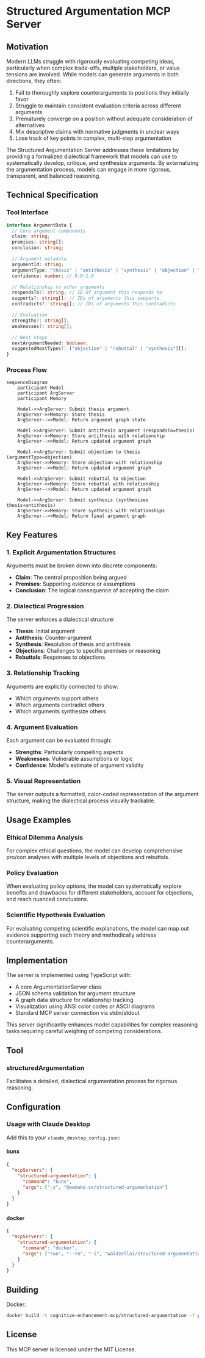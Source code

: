 # Structured Argumentation MCP Server

## Motivation

Modern LLMs struggle with rigorously evaluating competing ideas, particularly when complex trade-offs, multiple
stakeholders, or value tensions are involved. While models can generate arguments in both directions, they often:

1. Fail to thoroughly explore counterarguments to positions they initially favor
2. Struggle to maintain consistent evaluation criteria across different arguments
3. Prematurely converge on a position without adequate consideration of alternatives
4. Mix descriptive claims with normative judgments in unclear ways
5. Lose track of key points in complex, multi-step argumentation

The Structured Argumentation Server addresses these limitations by providing a formalized dialectical framework that
models can use to systematically develop, critique, and synthesize arguments. By externalizing the argumentation
process, models can engage in more rigorous, transparent, and balanced reasoning.

## Technical Specification

### Tool Interface

```typescript
interface ArgumentData {
  // Core argument components
  claim: string;
  premises: string[];
  conclusion: string;

  // Argument metadata
  argumentId: string;
  argumentType: "thesis" | "antithesis" | "synthesis" | "objection" | "rebuttal";
  confidence: number; // 0.0-1.0

  // Relationship to other arguments
  respondsTo?: string; // ID of argument this responds to
  supports?: string[]; // IDs of arguments this supports
  contradicts?: string[]; // IDs of arguments this contradicts

  // Evaluation
  strengths?: string[];
  weaknesses?: string[];

  // Next steps
  nextArgumentNeeded: boolean;
  suggestedNextTypes?: ("objection" | "rebuttal" | "synthesis")[];
}
```

### Process Flow

```mermaid
sequenceDiagram
    participant Model
    participant ArgServer
    participant Memory

    Model->>ArgServer: Submit thesis argument
    ArgServer->>Memory: Store thesis
    ArgServer-->>Model: Return argument graph state

    Model->>ArgServer: Submit antithesis argument (respondsTo=thesis)
    ArgServer->>Memory: Store antithesis with relationship
    ArgServer-->>Model: Return updated argument graph

    Model->>ArgServer: Submit objection to thesis (argumentType=objection)
    ArgServer->>Memory: Store objection with relationship
    ArgServer-->>Model: Return updated argument graph

    Model->>ArgServer: Submit rebuttal to objection
    ArgServer->>Memory: Store rebuttal with relationship
    ArgServer-->>Model: Return updated argument graph

    Model->>ArgServer: Submit synthesis (synthesizes thesis+antithesis)
    ArgServer->>Memory: Store synthesis with relationships
    ArgServer-->>Model: Return final argument graph
```

## Key Features

### 1. Explicit Argumentation Structures

Arguments must be broken down into discrete components:

- **Claim**: The central proposition being argued
- **Premises**: Supporting evidence or assumptions
- **Conclusion**: The logical consequence of accepting the claim

### 2. Dialectical Progression

The server enforces a dialectical structure:

- **Thesis**: Initial argument
- **Antithesis**: Counter-argument
- **Synthesis**: Resolution of thesis and antithesis
- **Objections**: Challenges to specific premises or reasoning
- **Rebuttals**: Responses to objections

### 3. Relationship Tracking

Arguments are explicitly connected to show:

- Which arguments support others
- Which arguments contradict others
- Which arguments synthesize others

### 4. Argument Evaluation

Each argument can be evaluated through:

- **Strengths**: Particularly compelling aspects
- **Weaknesses**: Vulnerable assumptions or logic
- **Confidence**: Model's estimate of argument validity

### 5. Visual Representation

The server outputs a formatted, color-coded representation of the argument structure, making the dialectical process
visually trackable.

## Usage Examples

### Ethical Dilemma Analysis

For complex ethical questions, the model can develop comprehensive pro/con analyses with multiple levels of objections
and rebuttals.

### Policy Evaluation

When evaluating policy options, the model can systematically explore benefits and drawbacks for different stakeholders,
account for objections, and reach nuanced conclusions.

### Scientific Hypothesis Evaluation

For evaluating competing scientific explanations, the model can map out evidence supporting each theory and methodically
address counterarguments.

## Implementation

The server is implemented using TypeScript with:

- A core ArgumentationServer class
- JSON schema validation for argument structure
- A graph data structure for relationship tracking
- Visualization using ANSI color codes or ASCII diagrams
- Standard MCP server connection via stdin/stdout

This server significantly enhances model capabilities for complex reasoning tasks requiring careful weighing of
competing considerations.

## Tool

### structuredArgumentation

Facilitates a detailed, dialectical argumentation process for rigorous reasoning.

## Configuration

### Usage with Claude Desktop

Add this to your `claude_desktop_config.json`:

#### bunx

```json
{
  "mcpServers": {
    "structured-argumentation": {
      "command": "bunx",
      "args": ["-y", "@wemake.cx/structured-argumentation"]
    }
  }
}
```

#### docker

```json
{
  "mcpServers": {
    "structured-argumentation": {
      "command": "docker",
      "args": ["run", "--rm", "-i", "waldzellai/structured-argumentation"]
    }
  }
}
```

## Building

Docker:

```sh
docker build -t cognitive-enhancement-mcp/structured-argumentation -f packages/structured-argumentation/Dockerfile .
```

## License

This MCP server is licensed under the MIT License.
